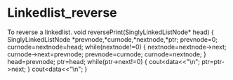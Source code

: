 # Linkedlist_reverse
To reverse a linkedlist.
void reversePrint(SinglyLinkedListNode* head) {
SinglyLinkedListNode *prevnode,*curnode,*nextnode,*ptr;
prevnode=0;
curnode=nextnode=head;
while(nextnode!=0)
{
    nextnode=nextnode->next;
    curnode->next=prevnode;
    prevnode=curnode;
    curnode=nextnode;
}
head=prevnode;
ptr=head;
while(ptr->next!=0)
{
    cout<<ptr->data<<"\n";
    ptr=ptr->next;
}
cout<<ptr->data<<"\n";
}
